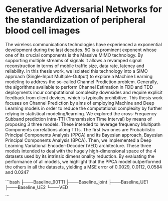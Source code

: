 # Generative Adversarial Networks for the standardization of peripheral blood cell images

The wireless communications technologies have experienced a exponential development during the last decades. 5G is a prominent exponent whose one of its crucial
components is the Massive MIMO technology. By supporting multiple streams of signals it allows a revamped signal reconstruction in terms of mobile traffic size, data rate,
latency and reliability. In this thesis work, we isolated this technology into a SIMO
approach (Single-Input Multiple-Output) to explore a Machine Learning modeling to address the so-called Channel Prediction problem. Generally, the algorithms available to
perform Channel Estimation in FDD and TDD deployments incur computational complexity downsides and require explicit feedback from client devices, which is typically
prohibitive.
This thesis work focuses on Channel Prediction by aims of employing Machine and
Deep Learning models in order to reduce the computational complexity by further relying
in statistical modeling/learning. We explored the cross-Frequency Subband prediction
intra-TTI (Transmission Time Interval) by means of proposing 3 three models. These
intended to leverage frequency Multipath Components correlations along TTIs. The
first two ones are Probabilistic Principal Components Analysis (PPCA) and its Bayesian
approach, Bayesian Principal Components Analysis (BPCA). Then, we implemented a
Deep Learning Variational Encoder-Decoder (VED) architecture. These three models
intended to deal with the hugely high-dimensional space of the 4 datasets used by its
intrinsic dimensionality reduction.
By evaluating the performance of all models, we highlight that the PPCA model
outperformed the others in all the datasets, yielding a MSE error of 0.0029, 0.0112,
0.0584 and 0.0247

´´´bash
├───Baseline_90TTI
├───Baseline_joint
├───Baseline_UE1
├───Baseline_UE2
└───VED

´´´
